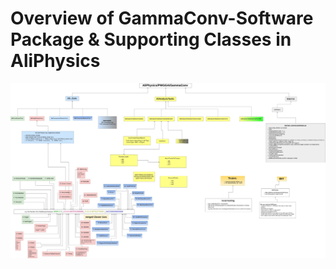 # Overview of GammaConv-Software Package & Supporting Classes in AliPhysics

![](/assets/overview_gammaconv_AliPhysicsMergedAna.jpg)